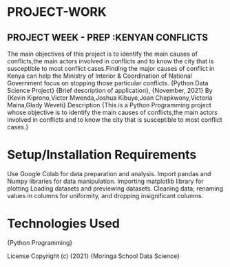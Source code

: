 # PROJECT-WORK
## PROJECT WEEK - PREP :KENYAN CONFLICTS 
The main objectives of this project is to identify the main causes of conflicts,the main actors involved in conflicts and to know the city that is susceptible to most conflict cases.Finding the major causes of conflict in Kenya can help the Ministry of Interior & Coordination of National Government focus on stopping those particular conflicts.
{Python Data Science Project}
{Brief description of application}, {November, 2021}
By {Kevin Kiprono,Victor Mwenda,Joshua Kibuye,Joan Chepkwony,Victoria Maina,Glady Weveti}
Description
{This is a Python Programming project whose objective is to identify the main causes of conflicts,the main actors involved in conflicts and to know the city that is susceptible to most conflict cases.}
 
# Setup/Installation Requirements
Use Google Colab  for data preparation and analysis.
Import pandas and Numpy libraries for data manipulation.
Importing matplotlib library for plotting
Loading datasets and previewing datasets.
Cleaning data; renaming values in columns for uniformity, and dropping insignificant columns.
 
# Technologies Used
{Python Programming}
 
License
 Copyright (c) {2021} {Moringa School Data Science}

